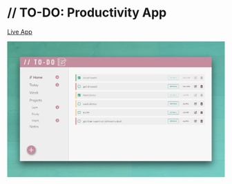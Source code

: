 # // TO-DO: Productivity App

[Live App](https://bscottnz.github.io/todo/)

![alt text](https://raw.githubusercontent.com/bscottnz/todo/master/todo.png "App Preview")
